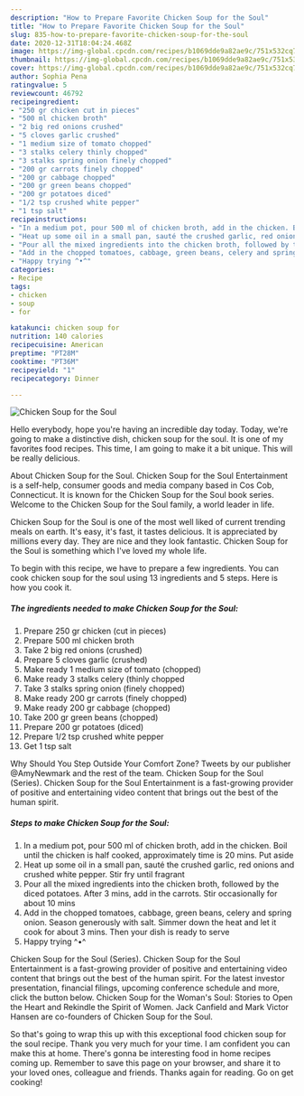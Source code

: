 ```yaml
---
description: "How to Prepare Favorite Chicken Soup for the Soul"
title: "How to Prepare Favorite Chicken Soup for the Soul"
slug: 835-how-to-prepare-favorite-chicken-soup-for-the-soul
date: 2020-12-31T18:04:24.468Z
image: https://img-global.cpcdn.com/recipes/b1069dde9a82ae9c/751x532cq70/chicken-soup-for-the-soul-recipe-main-photo.jpg
thumbnail: https://img-global.cpcdn.com/recipes/b1069dde9a82ae9c/751x532cq70/chicken-soup-for-the-soul-recipe-main-photo.jpg
cover: https://img-global.cpcdn.com/recipes/b1069dde9a82ae9c/751x532cq70/chicken-soup-for-the-soul-recipe-main-photo.jpg
author: Sophia Pena
ratingvalue: 5
reviewcount: 46792
recipeingredient:
- "250 gr chicken cut in pieces"
- "500 ml chicken broth"
- "2 big red onions crushed"
- "5 cloves garlic crushed"
- "1 medium size of tomato chopped"
- "3 stalks celery thinly chopped"
- "3 stalks spring onion finely chopped"
- "200 gr carrots finely chopped"
- "200 gr cabbage chopped"
- "200 gr green beans chopped"
- "200 gr potatoes diced"
- "1/2 tsp crushed white pepper"
- "1 tsp salt"
recipeinstructions:
- "In a medium pot, pour 500 ml of chicken broth, add in the chicken. Boil until the chicken is half cooked, approximately time is 20 mins. Put aside"
- "Heat up some oil in a small pan, sauté the crushed garlic, red onions and crushed white pepper. Stir fry until fragrant"
- "Pour all the mixed ingredients into the chicken broth, followed by the diced potatoes. After 3 mins, add in the carrots. Stir occasionally for about 10 mins"
- "Add in the chopped tomatoes, cabbage, green beans, celery and spring onion. Season generously with salt. Simmer down the heat and let it cook for about 3 mins. Then your dish is ready to serve"
- "Happy trying ^•^"
categories:
- Recipe
tags:
- chicken
- soup
- for

katakunci: chicken soup for 
nutrition: 140 calories
recipecuisine: American
preptime: "PT28M"
cooktime: "PT36M"
recipeyield: "1"
recipecategory: Dinner

---
```



![Chicken Soup for the Soul](https://img-global.cpcdn.com/recipes/b1069dde9a82ae9c/751x532cq70/chicken-soup-for-the-soul-recipe-main-photo.jpg)

Hello everybody, hope you're having an incredible day today. Today, we're going to make a distinctive dish, chicken soup for the soul. It is one of my favorites food recipes. This time, I am going to make it a bit unique. This will be really delicious.

About Chicken Soup for the Soul. Chicken Soup for the Soul Entertainment is a self-help, consumer goods and media company based in Cos Cob, Connecticut. It is known for the Chicken Soup for the Soul book series. Welcome to the Chicken Soup for the Soul family, a world leader in life.

Chicken Soup for the Soul is one of the most well liked of current trending meals on earth. It's easy, it's fast, it tastes delicious. It is appreciated by millions every day. They are nice and they look fantastic. Chicken Soup for the Soul is something which I've loved my whole life.


To begin with this recipe, we have to prepare a few ingredients. You can cook chicken soup for the soul using 13 ingredients and 5 steps. Here is how you cook it.

<!--inarticleads1-->

##### The ingredients needed to make Chicken Soup for the Soul:

1. Prepare 250 gr chicken (cut in pieces)
1. Prepare 500 ml chicken broth
1. Take 2 big red onions (crushed)
1. Prepare 5 cloves garlic (crushed)
1. Make ready 1 medium size of tomato (chopped)
1. Make ready 3 stalks celery (thinly chopped
1. Take 3 stalks spring onion (finely chopped)
1. Make ready 200 gr carrots (finely chopped)
1. Make ready 200 gr cabbage (chopped)
1. Take 200 gr green beans (chopped)
1. Prepare 200 gr potatoes (diced)
1. Prepare 1/2 tsp crushed white pepper
1. Get 1 tsp salt


Why Should You Step Outside Your Comfort Zone? Tweets by our publisher @AmyNewmark and the rest of the team. Chicken Soup for the Soul (Series). Chicken Soup for the Soul Entertainment is a fast-growing provider of positive and entertaining video content that brings out the best of the human spirit. 

<!--inarticleads2-->

##### Steps to make Chicken Soup for the Soul:

1. In a medium pot, pour 500 ml of chicken broth, add in the chicken. Boil until the chicken is half cooked, approximately time is 20 mins. Put aside
1. Heat up some oil in a small pan, sauté the crushed garlic, red onions and crushed white pepper. Stir fry until fragrant
1. Pour all the mixed ingredients into the chicken broth, followed by the diced potatoes. After 3 mins, add in the carrots. Stir occasionally for about 10 mins
1. Add in the chopped tomatoes, cabbage, green beans, celery and spring onion. Season generously with salt. Simmer down the heat and let it cook for about 3 mins. Then your dish is ready to serve
1. Happy trying ^•^


Chicken Soup for the Soul (Series). Chicken Soup for the Soul Entertainment is a fast-growing provider of positive and entertaining video content that brings out the best of the human spirit. For the latest investor presentation, financial filings, upcoming conference schedule and more, click the button below. Chicken Soup for the Woman&#39;s Soul: Stories to Open the Heart and Rekindle the Spirit of Women. Jack Canfield and Mark Victor Hansen are co-founders of Chicken Soup for the Soul. 

So that's going to wrap this up with this exceptional food chicken soup for the soul recipe. Thank you very much for your time. I am confident you can make this at home. There's gonna be interesting food in home recipes coming up. Remember to save this page on your browser, and share it to your loved ones, colleague and friends. Thanks again for reading. Go on get cooking!
